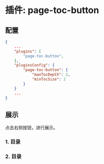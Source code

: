 # 插件: page-toc-button

## 配置

````json
{
    ...
    "plugins": [
        "page-toc-button",
    ],
    "pluginsConfig": {
        "page-toc-button": {
            "maxTocDepth": 2,
            "minTocSize": 2
        }
    }
    ...
}
````

## 展示

点击右侧按钮，进行展示。

### 1. 目录

### 2. 目录


